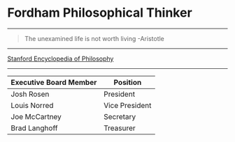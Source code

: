 # Fordham Philosophical Thinker

---

>The unexamined life is not worth living
      -Aristotle

---

[Stanford Encyclopedia of Philosophy][Stanford Encyclopedia]

[stanford encyclopedia]: https://plato.stanford.edu/

---

Executive Board Member | Position
---------------------- | --------
Josh Rosen | President
Louis Norred | Vice President
Joe McCartney | Secretary
Brad Langhoff | Treasurer




























